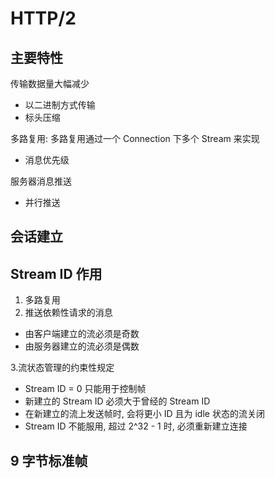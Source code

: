 # HTTP/2

## 主要特性

传输数据量大幅减少

- 以二进制方式传输
- 标头压缩

多路复用: 多路复用通过一个 Connection 下多个 Stream 来实现

- 消息优先级

服务器消息推送

- 并行推送

## 会话建立

## Stream ID 作用

1. 多路复用
2. 推送依赖性请求的消息

- 由客户端建立的流必须是奇数
- 由服务器建立的流必须是偶数

3.流状态管理的约束性规定

- Stream ID = 0 只能用于控制帧
- 新建立的 Stream ID 必须大于曾经的 Stream ID
- 在新建立的流上发送帧时, 会将更小 ID 且为 idle 状态的流关闭
- Stream ID 不能服用, 超过 2^32 - 1 时, 必须重新建立连接

## 9 字节标准帧